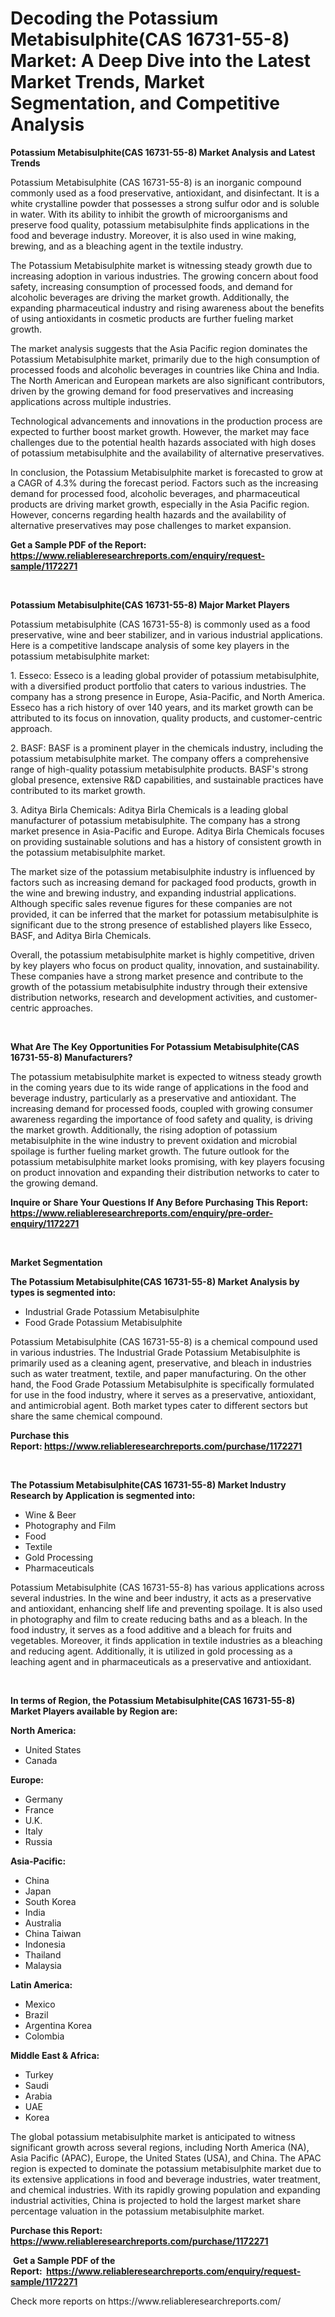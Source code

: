 <p><h1>Decoding the Potassium Metabisulphite(CAS 16731-55-8) Market: A Deep Dive into the Latest Market Trends, Market Segmentation, and Competitive Analysis</h1></p><p><strong>Potassium Metabisulphite(CAS 16731-55-8) Market Analysis and Latest Trends</strong></p>
<p><p>Potassium Metabisulphite (CAS 16731-55-8) is an inorganic compound commonly used as a food preservative, antioxidant, and disinfectant. It is a white crystalline powder that possesses a strong sulfur odor and is soluble in water. With its ability to inhibit the growth of microorganisms and preserve food quality, potassium metabisulphite finds applications in the food and beverage industry. Moreover, it is also used in wine making, brewing, and as a bleaching agent in the textile industry.</p><p>The Potassium Metabisulphite market is witnessing steady growth due to increasing adoption in various industries. The growing concern about food safety, increasing consumption of processed foods, and demand for alcoholic beverages are driving the market growth. Additionally, the expanding pharmaceutical industry and rising awareness about the benefits of using antioxidants in cosmetic products are further fueling market growth.</p><p>The market analysis suggests that the Asia Pacific region dominates the Potassium Metabisulphite market, primarily due to the high consumption of processed foods and alcoholic beverages in countries like China and India. The North American and European markets are also significant contributors, driven by the growing demand for food preservatives and increasing applications across multiple industries.</p><p>Technological advancements and innovations in the production process are expected to further boost market growth. However, the market may face challenges due to the potential health hazards associated with high doses of potassium metabisulphite and the availability of alternative preservatives.</p><p>In conclusion, the Potassium Metabisulphite market is forecasted to grow at a CAGR of 4.3% during the forecast period. Factors such as the increasing demand for processed food, alcoholic beverages, and pharmaceutical products are driving market growth, especially in the Asia Pacific region. However, concerns regarding health hazards and the availability of alternative preservatives may pose challenges to market expansion.</p></p>
<p><strong>Get a Sample PDF of the Report:&nbsp; <a href="https://www.reliableresearchreports.com/enquiry/request-sample/1172271">https://www.reliableresearchreports.com/enquiry/request-sample/1172271</a></strong></p>
<p>&nbsp;</p>
<p><strong>Potassium Metabisulphite(CAS 16731-55-8) Major Market Players</strong></p>
<p><p>Potassium metabisulphite (CAS 16731-55-8) is commonly used as a food preservative, wine and beer stabilizer, and in various industrial applications. Here is a competitive landscape analysis of some key players in the potassium metabisulphite market:</p><p>1. Esseco: Esseco is a leading global provider of potassium metabisulphite, with a diversified product portfolio that caters to various industries. The company has a strong presence in Europe, Asia-Pacific, and North America. Esseco has a rich history of over 140 years, and its market growth can be attributed to its focus on innovation, quality products, and customer-centric approach.</p><p>2. BASF: BASF is a prominent player in the chemicals industry, including the potassium metabisulphite market. The company offers a comprehensive range of high-quality potassium metabisulphite products. BASF's strong global presence, extensive R&D capabilities, and sustainable practices have contributed to its market growth.</p><p>3. Aditya Birla Chemicals: Aditya Birla Chemicals is a leading global manufacturer of potassium metabisulphite. The company has a strong market presence in Asia-Pacific and Europe. Aditya Birla Chemicals focuses on providing sustainable solutions and has a history of consistent growth in the potassium metabisulphite market.</p><p>The market size of the potassium metabisulphite industry is influenced by factors such as increasing demand for packaged food products, growth in the wine and brewing industry, and expanding industrial applications. Although specific sales revenue figures for these companies are not provided, it can be inferred that the market for potassium metabisulphite is significant due to the strong presence of established players like Esseco, BASF, and Aditya Birla Chemicals.</p><p>Overall, the potassium metabisulphite market is highly competitive, driven by key players who focus on product quality, innovation, and sustainability. These companies have a strong market presence and contribute to the growth of the potassium metabisulphite industry through their extensive distribution networks, research and development activities, and customer-centric approaches.</p></p>
<p>&nbsp;</p>
<p><strong>What Are The Key Opportunities For Potassium Metabisulphite(CAS 16731-55-8) Manufacturers?</strong></p>
<p><p>The potassium metabisulphite market is expected to witness steady growth in the coming years due to its wide range of applications in the food and beverage industry, particularly as a preservative and antioxidant. The increasing demand for processed foods, coupled with growing consumer awareness regarding the importance of food safety and quality, is driving the market growth. Additionally, the rising adoption of potassium metabisulphite in the wine industry to prevent oxidation and microbial spoilage is further fueling market growth. The future outlook for the potassium metabisulphite market looks promising, with key players focusing on product innovation and expanding their distribution networks to cater to the growing demand.</p></p>
<p><strong>Inquire or Share Your Questions If Any Before Purchasing This Report: <a href="https://www.reliableresearchreports.com/enquiry/pre-order-enquiry/1172271">https://www.reliableresearchreports.com/enquiry/pre-order-enquiry/1172271</a></strong></p>
<p>&nbsp;</p>
<p><strong>Market Segmentation</strong></p>
<p><strong>The Potassium Metabisulphite(CAS 16731-55-8) Market Analysis by types is segmented into:</strong></p>
<p><ul><li>Industrial Grade Potassium Metabisulphite</li><li>Food Grade Potassium Metabisulphite</li></ul></p>
<p><p>Potassium Metabisulphite (CAS 16731-55-8) is a chemical compound used in various industries. The Industrial Grade Potassium Metabisulphite is primarily used as a cleaning agent, preservative, and bleach in industries such as water treatment, textile, and paper manufacturing. On the other hand, the Food Grade Potassium Metabisulphite is specifically formulated for use in the food industry, where it serves as a preservative, antioxidant, and antimicrobial agent. Both market types cater to different sectors but share the same chemical compound.</p></p>
<p><strong>Purchase this Report:&nbsp;<a href="https://www.reliableresearchreports.com/purchase/1172271">https://www.reliableresearchreports.com/purchase/1172271</a></strong></p>
<p>&nbsp;</p>
<p><strong>The Potassium Metabisulphite(CAS 16731-55-8) Market Industry Research by Application is segmented into:</strong></p>
<p><ul><li>Wine & Beer</li><li>Photography and Film</li><li>Food</li><li>Textile</li><li>Gold Processing</li><li>Pharmaceuticals</li></ul></p>
<p><p>Potassium Metabisulphite (CAS 16731-55-8) has various applications across several industries. In the wine and beer industry, it acts as a preservative and antioxidant, enhancing shelf life and preventing spoilage. It is also used in photography and film to create reducing baths and as a bleach. In the food industry, it serves as a food additive and a bleach for fruits and vegetables. Moreover, it finds application in textile industries as a bleaching and reducing agent. Additionally, it is utilized in gold processing as a leaching agent and in pharmaceuticals as a preservative and antioxidant.</p></p>
<p>&nbsp;</p>
<p><strong>In terms of Region, the Potassium Metabisulphite(CAS 16731-55-8) Market Players available by Region are:</strong></p>
<p>
    <p> <strong> North America: </strong>
        <ul>
            <li>United States</li>
            <li>Canada</li>
        </ul>
        </p> 
    <p> <strong> Europe: </strong>
        <ul>
            <li>Germany</li>
            <li>France</li>
            <li>U.K.</li>
            <li>Italy</li>
            <li>Russia</li>
        </ul>
        </p> 
    <p> <strong> Asia-Pacific: </strong>
        <ul>
            <li>China</li>
            <li>Japan</li>
            <li>South Korea</li>
            <li>India</li>
            <li>Australia</li>
            <li>China Taiwan</li>
            <li>Indonesia</li>
            <li>Thailand</li>
            <li>Malaysia</li>
        </ul>
        </p> 
    <p> <strong> Latin America: </strong>
        <ul>
            <li>Mexico</li>
            <li>Brazil</li>
            <li>Argentina Korea</li>
            <li>Colombia</li>
        </ul>
        </p> 
    <p> <strong> Middle East & Africa: </strong>
        <ul>
            <li>Turkey</li>
            <li>Saudi</li>
            <li>Arabia</li>
            <li>UAE</li>
            <li>Korea</li>
        </ul>
    </p>
    </p>
<p><p>The global potassium metabisulphite market is anticipated to witness significant growth across several regions, including North America (NA), Asia Pacific (APAC), Europe, the United States (USA), and China. The APAC region is expected to dominate the potassium metabisulphite market due to its extensive applications in food and beverage industries, water treatment, and chemical industries. With its rapidly growing population and expanding industrial activities, China is projected to hold the largest market share percentage valuation in the potassium metabisulphite market.</p></p>
<p><strong>Purchase this Report: <a href="https://www.reliableresearchreports.com/purchase/1172271">https://www.reliableresearchreports.com/purchase/1172271</a></strong></p>
<p>&nbsp;<strong>Get a Sample PDF of the Report:&nbsp;&nbsp;<a href="https://www.reliableresearchreports.com/enquiry/request-sample/1172271">https://www.reliableresearchreports.com/enquiry/request-sample/1172271</a></strong></p>
<p><strong></strong></p>
<p>Check more reports on https://www.reliableresearchreports.com/</p>